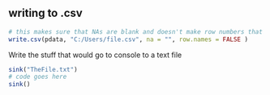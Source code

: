 ## writing to .csv  

```r
# this makes sure that NAs are blank and doesn't make row numbers that would show up on import later
write.csv(pdata, "C:/Users/file.csv", na = "", row.names = FALSE )
```
Write the stuff that would go to console to a text file
```r
sink("TheFile.txt")
# code goes here
sink()
```
